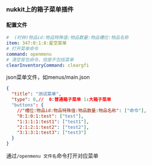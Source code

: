 ### nukkit上的箱子菜单插件

#### 配置文件
```yml
#  (时钟)物品id:物品特殊值:物品数量:物品槽位:物品名称
item: 347:0:1:8:星空菜单
# 打开菜单命令
command: openmenu
# 清空背包命令，但是不包括菜单
clearInventoryCommand: cleargfi
```
json菜单文件，如menus/main.json
```json lines
{
  "title": "测试菜单",
  "type": 0,//  0:普通箱子菜单 1:大箱子菜单
  "buttons": {
    //"槽位:物品id:物品特殊值:物品数量:物品名称": ["命令"],
    "0:1:0:1:test": ["test"],
    "1:1:1:1:test1": ["test1"],
    "2:1:2:1:test2": ["test2"],
    "3:1:3:1:test3": ["test3"]
  }
}
```
通过`/openmenu 文件名`命令打开对应菜单
